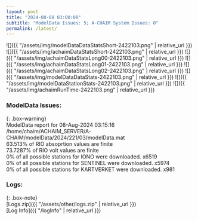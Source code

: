 ```yaml
---
layout: post
title: "2024-08-08 03:00:00"
subtitle: "ModelData Issues: 5; A-CHAIM System Issues: 0"
permalink: /latest/
---
```


![]({{ "/assets/img/modelDataDataStatsShort-2422103.png" | relative_url }})
![]({{ "/assets/img/achaimDataStatsShort-2422103.png" | relative_url }})
![]({{ "/assets/img/achaimDataStatsLong00-2422103.png" | relative_url }})
![]({{ "/assets/img/achaimDataStatsLong01-2422103.png" | relative_url }})
![]({{ "/assets/img/achaimDataStatsLong02-2422103.png" | relative_url }})
![]({{ "/assets/img/modelDataDataStats-2422103.png" | relative_url }})
![]({{ "/assets/img/modelDataStationStats-2422103.png" | relative_url }})
![]({{ "/assets/img/achaimRunTime-2422103.png" | relative_url }})


### ModelData Issues:  
  
{: .box-warning}  
 ModelData report for 08-Aug-2024 03:15:16   
 /home/chaim/ACHAIM_SERVER/A-CHAIM/modelData/2024/221/03/modelData.mat   
 63.513% of RIO absoprtion values are finite   
 73.7287% of RIO volt values are finite   
 0% of all possible stations for IONO were downloaded. x6519   
 0% of all possible stations for SENTINEL were downloaded. x5974   
 0% of all possible stations for KARTVERKET were downloaded. x981   
  


### Logs:  
  
{: .box-note}  
[Logs.zip]({{ "/assets/other/logs.zip" | relative_url }})  
[Log Info]({{ "/logInfo" | relative_url }})  
